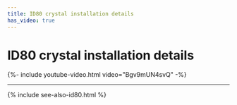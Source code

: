 ```yaml
---
title: ID80 crystal installation details
has_video: true
---
```


# ID80 crystal installation details

{%- include youtube-video.html video="Bgv9mUN4svQ" -%}

---

{% include see-also-id80.html %}
